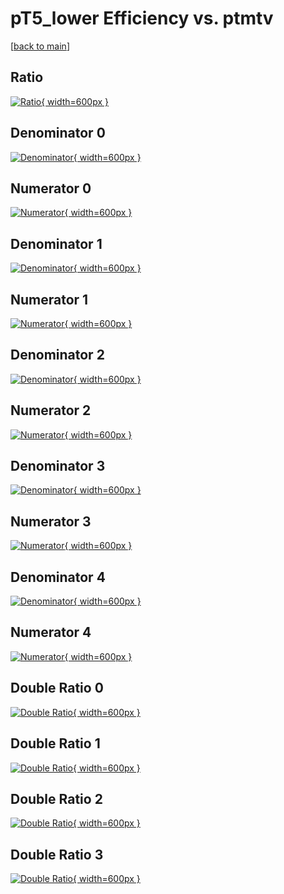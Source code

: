 # pT5_lower Efficiency vs. ptmtv

[[back to main](./)]



## Ratio

[![Ratio](../mtv/var/pT5_lower_xtr_0_0_eff_ptmtv.png){ width=600px }](../mtv/var/pT5_lower_xtr_0_0_eff_ptmtv.pdf)

## Denominator 0

[![Denominator](../mtv/den/pT5_lower_xtr_0_0_eff_ptmtv_den0.png){ width=600px }](../mtv/den/pT5_lower_xtr_0_0_eff_ptmtv_den0.pdf)

## Numerator 0

[![Numerator](../mtv/num/pT5_lower_xtr_0_0_eff_ptmtv_num0.png){ width=600px }](../mtv/num/pT5_lower_xtr_0_0_eff_ptmtv_num0.pdf)

## Denominator 1

[![Denominator](../mtv/den/pT5_lower_xtr_0_0_eff_ptmtv_den1.png){ width=600px }](../mtv/den/pT5_lower_xtr_0_0_eff_ptmtv_den1.pdf)

## Numerator 1

[![Numerator](../mtv/num/pT5_lower_xtr_0_0_eff_ptmtv_num1.png){ width=600px }](../mtv/num/pT5_lower_xtr_0_0_eff_ptmtv_num1.pdf)

## Denominator 2

[![Denominator](../mtv/den/pT5_lower_xtr_0_0_eff_ptmtv_den2.png){ width=600px }](../mtv/den/pT5_lower_xtr_0_0_eff_ptmtv_den2.pdf)

## Numerator 2

[![Numerator](../mtv/num/pT5_lower_xtr_0_0_eff_ptmtv_num2.png){ width=600px }](../mtv/num/pT5_lower_xtr_0_0_eff_ptmtv_num2.pdf)

## Denominator 3

[![Denominator](../mtv/den/pT5_lower_xtr_0_0_eff_ptmtv_den3.png){ width=600px }](../mtv/den/pT5_lower_xtr_0_0_eff_ptmtv_den3.pdf)

## Numerator 3

[![Numerator](../mtv/num/pT5_lower_xtr_0_0_eff_ptmtv_num3.png){ width=600px }](../mtv/num/pT5_lower_xtr_0_0_eff_ptmtv_num3.pdf)

## Denominator 4

[![Denominator](../mtv/den/pT5_lower_xtr_0_0_eff_ptmtv_den4.png){ width=600px }](../mtv/den/pT5_lower_xtr_0_0_eff_ptmtv_den4.pdf)

## Numerator 4

[![Numerator](../mtv/num/pT5_lower_xtr_0_0_eff_ptmtv_num4.png){ width=600px }](../mtv/num/pT5_lower_xtr_0_0_eff_ptmtv_num4.pdf)

## Double Ratio 0

[![Double Ratio](../mtv/ratio/pT5_lower_xtr_0_0_eff_ptmtv_ratio0.png){ width=600px }](../mtv/ratio/pT5_lower_xtr_0_0_eff_ptmtv_ratio0.pdf)

## Double Ratio 1

[![Double Ratio](../mtv/ratio/pT5_lower_xtr_0_0_eff_ptmtv_ratio1.png){ width=600px }](../mtv/ratio/pT5_lower_xtr_0_0_eff_ptmtv_ratio1.pdf)

## Double Ratio 2

[![Double Ratio](../mtv/ratio/pT5_lower_xtr_0_0_eff_ptmtv_ratio2.png){ width=600px }](../mtv/ratio/pT5_lower_xtr_0_0_eff_ptmtv_ratio2.pdf)

## Double Ratio 3

[![Double Ratio](../mtv/ratio/pT5_lower_xtr_0_0_eff_ptmtv_ratio3.png){ width=600px }](../mtv/ratio/pT5_lower_xtr_0_0_eff_ptmtv_ratio3.pdf)

